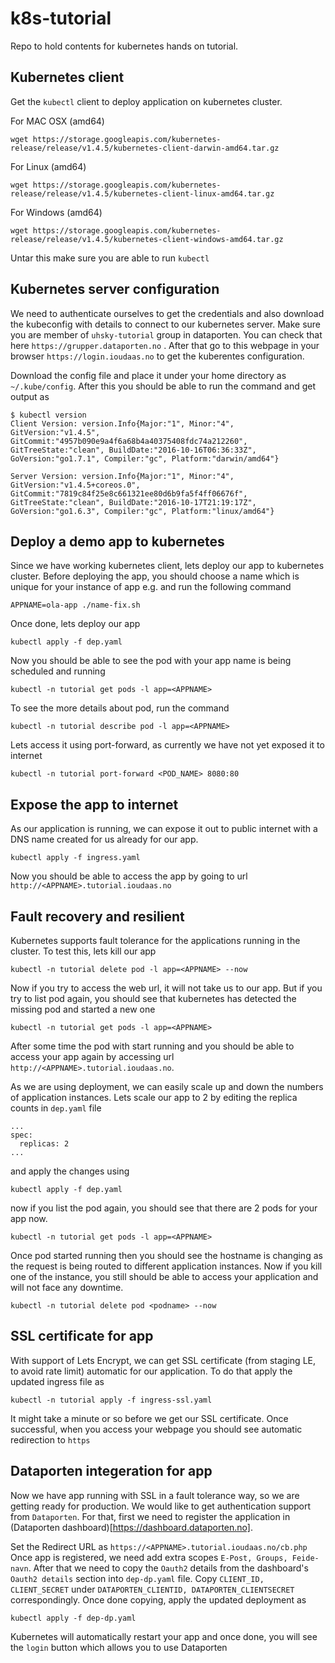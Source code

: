 # k8s-tutorial
Repo to hold contents for kubernetes hands on tutorial.

## Kubernetes client
Get the `kubectl` client to deploy application on kubernetes cluster.

For MAC OSX (amd64)
```
wget https://storage.googleapis.com/kubernetes-release/release/v1.4.5/kubernetes-client-darwin-amd64.tar.gz
```

For Linux (amd64)
```
wget https://storage.googleapis.com/kubernetes-release/release/v1.4.5/kubernetes-client-linux-amd64.tar.gz
```

For Windows (amd64)
```
wget https://storage.googleapis.com/kubernetes-release/release/v1.4.5/kubernetes-client-windows-amd64.tar.gz
```

Untar this make sure you are able to run `kubectl`

## Kubernetes server configuration
We need to authenticate ourselves to get the credentials and also download the kubeconfig with details to connect to our kubernetes server. Make sure you are member of `uhsky-tutorial` group in dataporten. You can check that here `https://grupper.dataporten.no` . After that go to this webpage in your browser `https://login.ioudaas.no` to get the kuberentes configuration.

Download the config file and place it under your home directory as `~/.kube/config`. After this you should be able to run the command and get output as
```
$ kubectl version
Client Version: version.Info{Major:"1", Minor:"4", GitVersion:"v1.4.5", GitCommit:"4957b090e9a4f6a68b4a40375408fdc74a212260", GitTreeState:"clean", BuildDate:"2016-10-16T06:36:33Z", GoVersion:"go1.7.1", Compiler:"gc", Platform:"darwin/amd64"}

Server Version: version.Info{Major:"1", Minor:"4", GitVersion:"v1.4.5+coreos.0", GitCommit:"7819c84f25e8c661321ee80d6b9fa5f4ff06676f", GitTreeState:"clean", BuildDate:"2016-10-17T21:19:17Z", GoVersion:"go1.6.3", Compiler:"gc", Platform:"linux/amd64"}
```

## Deploy a demo app to kubernetes

Since we have working kubernetes client, lets deploy our app to kubernetes cluster. Before deploying the app, you should choose a name which is unique for your instance of app e.g. <ola-app> and run the following command
```
APPNAME=ola-app ./name-fix.sh
```
Once done, lets deploy our app
```
kubectl apply -f dep.yaml
```
Now you should be able to see the pod with your app name is being scheduled and running
```
kubectl -n tutorial get pods -l app=<APPNAME>
```
To see the more details about pod, run the command
```
kubectl -n tutorial describe pod -l app=<APPNAME>
```
Lets access it using port-forward, as currently we have not yet exposed it to internet
```
kubectl -n tutorial port-forward <POD_NAME> 8080:80
```
## Expose the app to internet
As our application is running, we can expose it out to public internet with a DNS name created for us already for our app. 
```
kubectl apply -f ingress.yaml
```

Now you should be able to access the app by going to url `http://<APPNAME>.tutorial.ioudaas.no`

## Fault recovery and resilient
Kubernetes supports fault tolerance for the applications running in the cluster. To test this, lets kill our app
```
kubectl -n tutorial delete pod -l app=<APPNAME> --now
```

Now if you try to access the web url, it will not take us to our app. But if you try to list pod again, you should see that kubernetes has detected the missing pod and started a new one
```
kubectl -n tutorial get pods -l app=<APPNAME>
```
After some time the pod with start running and you should be able to access your app again by accessing url `http://<APPNAME>.tutorial.ioudaas.no`.

As we are using deployment, we can easily scale up and down the numbers of application instances. Lets scale our app to 2 by editing the replica counts in `dep.yaml` file
```
...
spec:
  replicas: 2
...
```
and apply the changes using
```
kubectl apply -f dep.yaml
```
now if you list the pod again, you should see that there are 2 pods for your app now.
```
kubectl -n tutorial get pods -l app=<APPNAME>
```
Once pod started running then you should see the hostname is changing as the request is being routed to different application instances. Now if you kill one of the instance, you still should be able to access your application and will not face any downtime.

```
kubectl -n tutorial delete pod <podname> --now
```

## SSL certificate for app
With support of Lets Encrypt, we can get SSL certificate (from staging LE, to avoid rate limit) automatic for our application. To do that apply the updated ingress file as
```
kubectl -n tutorial apply -f ingress-ssl.yaml
```

It might take a minute or so before we get our SSL certificate. Once successful, when you access your webpage you should see automatic redirection to `https`

## Dataporten integeration for app
Now we have app running with SSL in a fault tolerance way, so we are getting ready for production. We would like to get authentication support from `Dataporten`. For that, first we need to register the application in (Dataporten dashboard)[https://dashboard.dataporten.no].

Set the Redirect URL as `https://<APPNAME>.tutorial.ioudaas.no/cb.php` Once app is registered, we need add extra scopes `E-Post, Groups, Feide-navn`. After that we need to copy the `Oauth2` details from the dashboard's `Oauth2 details` section into `dep-dp.yaml` file. Copy `CLIENT_ID, CLIENT_SECRET` under `DATAPORTEN_CLIENTID, DATAPORTEN_CLIENTSECRET` correspondingly. Once done copying, apply the updated deployment as
```
kubectl apply -f dep-dp.yaml
```

Kubernetes will automatically restart your app and once done, you will see the `login` button which allows you to use Dataporten